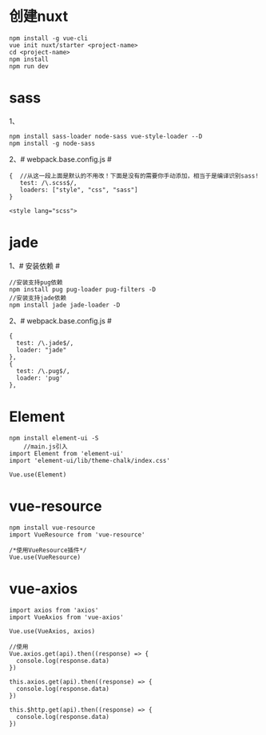 # 创建nuxt #

    npm install -g vue-cli
    vue init nuxt/starter <project-name>
    cd <project-name>
    npm install
    npm run dev

# sass #
1、

    npm install sass-loader node-sass vue-style-loader --D
	npm install -g node-sass

2、# webpack.base.config.js #

    {  //从这一段上面是默认的不用改！下面是没有的需要你手动添加，相当于是编译识别sass!
       test: /\.scss$/,
       loaders: ["style", "css", "sass"]
    }

    <style lang="scss">

# jade #

 1、# 安装依赖 #

    //安装支持pug依赖
    npm install pug pug-loader pug-filters -D
    //安装支持jade依赖
    npm install jade jade-loader -D

 2、# webpack.base.config.js #

    {
      test: /\.jade$/,
      loader: "jade"
    },
    {
      test: /\.pug$/,
      loader: 'pug'
    },



# Element #

    npm install element-ui -S
    	//main.js引入
    import Element from 'element-ui'
	import 'element-ui/lib/theme-chalk/index.css'
     
    Vue.use(Element)

# vue-resource #
	npm install vue-resource
	import VueResource from 'vue-resource'

	/*使用VueResource插件*/
	Vue.use(VueResource)

# vue-axios #

    import axios from 'axios'
    import VueAxios from 'vue-axios'
     
    Vue.use(VueAxios, axios)

	//使用
	Vue.axios.get(api).then((response) => {
	  console.log(response.data)
	})
	 
	this.axios.get(api).then((response) => {
	  console.log(response.data)
	})
	 
	this.$http.get(api).then((response) => {
	  console.log(response.data)
	})

